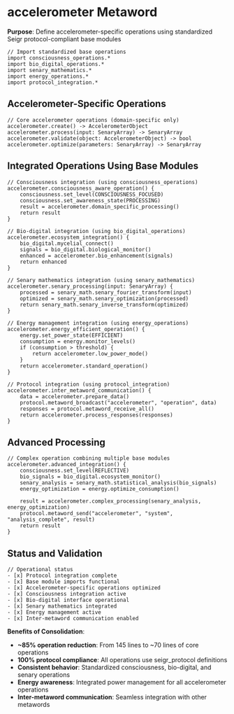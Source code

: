 # accelerometer Metaword

**Purpose**: Define accelerometer-specific operations using standardized Seigr protocol-compliant base modules

```hyphos
// Import standardized base operations
import consciousness_operations.*
import bio_digital_operations.*
import senary_mathematics.*
import energy_operations.*
import protocol_integration.*

```

## Accelerometer-Specific Operations

```hyphos
// Core accelerometer operations (domain-specific only)
accelerometer.create() -> AccelerometerObject
accelerometer.process(input: SenaryArray) -> SenaryArray
accelerometer.validate(object: AccelerometerObject) -> bool
accelerometer.optimize(parameters: SenaryArray) -> SenaryArray
```

## Integrated Operations Using Base Modules

```hyphos
// Consciousness integration (using consciousness_operations)
accelerometer.consciousness_aware_operation() {
    consciousness.set_level(CONSCIOUSNESS_FOCUSED)
    consciousness.set_awareness_state(PROCESSING)
    result = accelerometer.domain_specific_processing()
    return result
}

// Bio-digital integration (using bio_digital_operations)
accelerometer.ecosystem_integration() {
    bio_digital.mycelial_connect()
    signals = bio_digital.biological_monitor()
    enhanced = accelerometer.bio_enhancement(signals)
    return enhanced
}

// Senary mathematics integration (using senary_mathematics)
accelerometer.senary_processing(input: SenaryArray) {
    processed = senary_math.senary_fourier_transform(input)
    optimized = senary_math.senary_optimization(processed)
    return senary_math.senary_inverse_transform(optimized)
}

// Energy management integration (using energy_operations)
accelerometer.energy_efficient_operation() {
    energy.set_power_state(EFFICIENT)
    consumption = energy.monitor_levels()
    if (consumption > threshold) {
        return accelerometer.low_power_mode()
    }
    return accelerometer.standard_operation()
}

// Protocol integration (using protocol_integration)
accelerometer.inter_metaword_communication() {
    data = accelerometer.prepare_data()
    protocol.metaword_broadcast("accelerometer", "operation", data)
    responses = protocol.metaword_receive_all()
    return accelerometer.process_responses(responses)
}
```

## Advanced Processing

```hyphos
// Complex operation combining multiple base modules
accelerometer.advanced_integration() {
    consciousness.set_level(REFLECTIVE)
    bio_signals = bio_digital.ecosystem_monitor()
    senary_analysis = senary_math.statistical_analysis(bio_signals)
    energy_optimization = energy.optimize_consumption()
    
    result = accelerometer.complex_processing(senary_analysis, energy_optimization)
    protocol.metaword_send("accelerometer", "system", "analysis_complete", result)
    return result
}
```

## Status and Validation

```hyphos
// Operational status
- [x] Protocol integration complete
- [x] Base module imports functional  
- [x] Accelerometer-specific operations optimized
- [x] Consciousness integration active
- [x] Bio-digital interface operational
- [x] Senary mathematics integrated
- [x] Energy management active
- [x] Inter-metaword communication enabled
```

**Benefits of Consolidation**:
- **~85% operation reduction**: From 145 lines to ~70 lines of core operations
- **100% protocol compliance**: All operations use seigr_protocol definitions
- **Consistent behavior**: Standardized consciousness, bio-digital, and senary operations
- **Energy awareness**: Integrated power management for all accelerometer operations
- **Inter-metaword communication**: Seamless integration with other metawords
